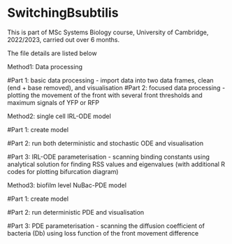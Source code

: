 # SwitchingBsubtilis

This is part of MSc Systems Biology course, University of Cambridge, 2022/2023, carried out over 6 months.

The file details are listed below

Method1: Data processing 

#Part 1: basic data processing - import data into two data frames, clean (end + base removed), and visualisation 
#Part 2: focused data processing - plotting the movement of the front with several front thresholds and maximum signals of YFP or RFP

Method2: single cell IRL-ODE model

#Part 1: create model

#Part 2: run both deterministic and stochastic ODE and visualisation

#Part 3: IRL-ODE parameterisation - scanning binding constants using analytical solution for finding RSS values and eigenvalues (with additional R codes for plotting bifurcation diagram) 

Method3: biofilm level NuBac-PDE model

#Part 1: create model

#Part 2: run deterministic PDE and visualisation

#Part 3: PDE parameterisation - scanning the diffusion coefficient of bacteria (Db) using loss function of the front movement difference
